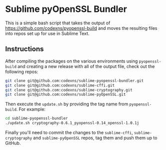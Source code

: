 # Sublime pyOpenSSL Bundler

This is a simple bash script that takes the output of https://github.com/codexns/pyopenssl-build
and moves the resulting files into repos set up for use in Sublime Text.

## Instructions

After compiling the packages on the various environments using `pyopenssl-build` and creating
a new release with all of the output file, check out the following repos:

```bash
git clone git@github.com:codexns/sublime-pyopenssl-bundler.git
git clone git@github.com:codexns/sublime-cffi.git
git clone git@github.com:codexns/sublime-cryptography.git
git clone git@github.com:codexns/sublime-pyOpenSSL.git
```

Then execute the `update.sh` by providing the tag name from `pyopenssl-build`. For example:

```bash
cd sublime-pyopenssl-bundler
./update.sh cryptography-0.6.1_pyopenssl-0.14_openssl-1.0.1j
```

Finally you'll need to commit the changes to the `sublime-cffi`, `sublime-cryptography` and
`sublime-pyOpenSSL` repos, tag them and push them up to GitHub.
